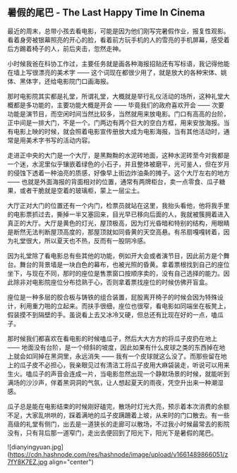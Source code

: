 ## 暑假的尾巴 - The Last Happy Time In Cinema

最近的周末，总带小孩去看电影，可能是因为他们刚写完暑假作业，报复性观影。看着身旁被银幕照亮的开心的脸，看着前方玩手机的人的雪亮的手机屏幕，感受着后方踢着椅子的人，前后夹击，忽然走神。

小时候我爸在科协工作过，主要任务就是画各种海报招贴还有写标语，我记得他能在墙上写很漂亮的美术字 —— 这个词现在都很少用了，就是放大的各种宋体、姚体、黑体字，还给电影院门口画海报。

那时电影院其实都是礼堂，所谓礼堂，大概就是举行礼仪活动的场所，这种礼堂大概都是多功能的，主要功能大概是开会 —— 毕竟我们的政府喜欢开会 —— 次要功能是演节目，而空闲时间当然比较多，当然就用来放电影。门口有高高的台阶，正中间是一排大门，不是一个。门两边有两个巨大的空白方框，用来安放海报。当有电影上映的时候，就会照着电影宣传册放大成为电影海报，当有其他活动时，通常是用美术字书写的活动内容。

走进正中央的大门是一个大厅，是黑黝黝的水泥砖地面，这种水泥砖至今对我都是一个迷，水泥里似乎镶嵌着绿色的小石子，并且整体被磨平，光可鉴人，但在岁月的侵蚀下透着一种油亮的质感，好像早上街边炸油条的摊子。这个大厅左右的地方 —— 也就是外面海报的背面相对的位置，通常有两牌柜台，卖一点零食、瓜子糖果，或者干脆就是空着的玻璃柜，蒙上一层尘土。

大厅正对大门的位置还有一个内门，检票员就站在这里，我抬头看他，他将我手里的电影票抓过去，撕掉一半又塞回来，目光早已移向后面的人，我就被簇拥着进入真正的大厅。大厅是黄色的灯光，屋顶极高，因为灯光昏暗和特别的结构，用眼睛是断然无法判断屋顶高度的，那屋顶就如同昏黄的天空高悬。有吊扇嘎嘎转着，因为礼堂很大，所以夏天也不热，反而有一股阴冷感。

因为礼堂除了看电影总有些其他的功能，例如开大会或者演节目，因此前方是个舞台。舞台的背景墙是一块白色的幕布，也被光照的昏黄。拿着票根找到自己的座位坐下，与现在不同，那时的座位是售票窗口按顺序卖的，没有自己选择的能力。因此除非对电影院座位分布捻熟于心，否则拿着票找座位的时候仿佛开盲盒。

座位是一种多层的胶合板与铸铁的组合装置，屁股离开椅子的时候会因为特殊设计，利用重力啪的立起来。而扶手很细，座位也很窄，看电影如同端坐在板凳上，假装摸不到隔壁的手。虽说看上去又冰冷又硬，但总还有比现在好的一点，嗑瓜子。

那时候我们都喜欢在看电影的时候嗑瓜子，然后大大方方的将瓜子皮扔在地上 —— 地面没有台阶，是一个倾斜的坡度，因此如果有什么皮球之类的东西掉在地上就会如同掉在黑洞里，永远消失 —— 我有一个皮球就这么没了。而那些留在地上的瓜子皮不必担心，我亲眼见过有清洁工将瓜子皮用大麻袋装走，听说可以用来生火。嗑瓜子的声音会连成一片，当电影忽然出现一个静默场景的时候，就能听到满场的沙沙声，伴着黑洞洞的气氛，让人想起夏天的雨夜，凭空升出来一种潮湿感。

瓜子总是能在电影结束的时候刚好磕完，散场时灯光大亮，预示着本次消费的余额不足，大家乱哄哄的，踩着满地的瓜子皮蹒跚着上坡，从来时的门口散去。有一些高级的礼堂有侧门，出去是一道狭长的走廊可以散场，不过我小时候最常去的影院没有，只有背后那一道窄门，走出去便回到了阳光下，阳光下是暑假的尾巴。


![dianyingyuan.jpg](https://cdn.hashnode.com/res/hashnode/image/upload/v1661489866051/z7fY8K7EZ.jpg align="center")
